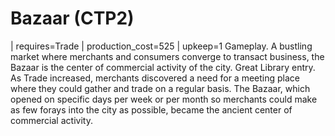 # Bazaar (CTP2)

 | requires=Trade
 | production_cost=525
 | upkeep=1
Gameplay.
A bustling market where merchants and consumers converge to transact business, the Bazaar is the center of commercial activity of the city.
Great Library entry.
As Trade increased, merchants discovered a need for a meeting place where they could gather and trade on a regular basis. The Bazaar, which opened on specific days per week or per month so merchants could make as few forays into the city as possible, became the ancient center of commercial activity.